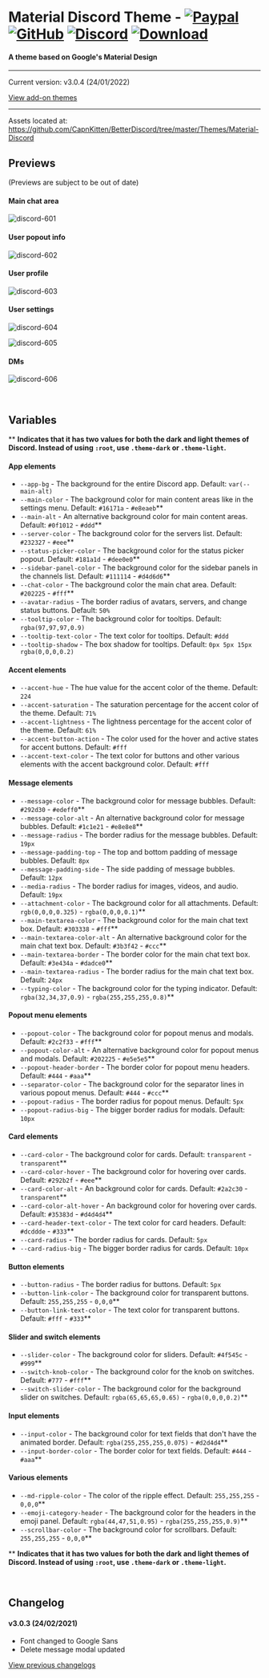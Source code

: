# Material Discord Theme - [![Paypal][paypal-logo]][paypal-url] [![GitHub][github-logo]][github-url] [![Discord][discord-logo]][discord-url] [![Download][download-logo]][download-url]
#### A theme based on Google's Material Design
<hr>

Current version: v3.0.4 (24/01/2022)

[View add-on themes](https://github.com/CapnKitten/BetterDiscord/tree/master/Themes/Material-Discord/css/addons)

<hr>

Assets located at: https://github.com/CapnKitten/BetterDiscord/tree/master/Themes/Material-Discord

## Previews

(Previews are subject to be out of date)

#### Main chat area

![discord-601](https://user-images.githubusercontent.com/4013216/151684062-a1f39880-f39e-410a-89e3-c0b8913c225e.png)

#### User popout info

![discord-602](https://user-images.githubusercontent.com/4013216/151684066-302585e8-4266-4c76-8eb2-af4042ba40ce.png)

#### User profile

![discord-603](https://user-images.githubusercontent.com/4013216/151684072-a67ff752-6811-4806-9a9f-24b27ee1ce02.png)

#### User settings

![discord-604](https://user-images.githubusercontent.com/4013216/151684077-902a0e1f-3873-4702-9824-6fa954f37532.png)

![discord-605](https://user-images.githubusercontent.com/4013216/151684081-88791d51-61f5-4cf8-a89b-591cfadef3df.png)

#### DMs

![discord-606](https://user-images.githubusercontent.com/4013216/151684087-a6a29ce8-4939-4964-b427-2ef5c60618f3.png)

&nbsp;

## Variables

** **Indicates that it has two values for both the dark and light themes of Discord. Instead of using `:root`, use `.theme-dark` or `.theme-light`.**

#### App elements
 - `--app-bg` - The background for the entire Discord app. Default: `var(--main-alt)`
 - `--main-color` - The background color for main content areas like in the settings menu. Default: `#16171a` - `#e8eaeb`**
 - `--main-alt` - An alternative background color for main content areas. Default: `#0f1012` - `#ddd`**
 - `--server-color` - The background color for the servers list. Default: `#232327` - `#eee`**
 - `--status-picker-color` - The background color for the status picker popout. Default: `#181a1d` - `#dee0e0`**
 - `--sidebar-panel-color` - The background color for the sidebar panels in the channels list. Default: `#111114` - `#d4d6d6`**
 - `--chat-color` - The background color the main chat area. Default: `#202225` - `#fff`**
 - `--avatar-radius` - The border radius of avatars, servers, and change status buttons. Default: `50%`
 - `--tooltip-color` - The background color for tooltips. Default: `rgba(97,97,97,0.9)`
 - `--tooltip-text-color` - The text color for tooltips. Default: `#ddd`
 - `--tooltip-shadow` - The box shadow for tooltips. Default: `0px 5px 15px rgba(0,0,0,0.2)`

#### Accent elements
 - `--accent-hue` - The hue value for the accent color of the theme. Default: `224`
 - `--accent-saturation` - The saturation percentage for the accent color of the theme. Default: `71%`
 - `--accent-lightness` - The lightness percentage for the accent color of the theme. Default: `61%`
 - `--accent-button-action` - The color used for the hover and active states for accent buttons. Default: `#fff`
 - `--accent-text-color` - The text color for buttons and other various elements with the accent background color. Default: `#fff`

#### Message elements
 - `--message-color` - The background color for message bubbles. Default: `#292d30` - `#edeff0`**
 - `--message-color-alt` - An alternative background color for message bubbles. Default: `#1c1e21` - `#e8e8e8`**
 - `--message-radius` - The border radius for the message bubbles. Default: `19px`
 - `--message-padding-top` - The top and bottom padding of message bubbles. Default: `8px`
 - `--message-padding-side` - The side padding of message bubbles. Default: `12px`
 - `--media-radius` - The border radius for images, videos, and audio. Default: `19px`
 - `--attachment-color` - The background color for all attachments. Default: `rgb(0,0,0,0.325)` - `rgba(0,0,0,0.1)`**
 - `--main-textarea-color` - The background color for the main chat text box. Default: `#303338` - `#fff`**
 - `--main-textarea-color-alt` - An alternative background color for the main chat text box. Default: `#3b3f42` - `#ccc`**
 - `--main-textarea-border` - The border color for the main chat text box. Default: `#3e434a` - `#dadce0`**
 - `--main-textarea-radius` - The border radius for the main chat text box. Default: `24px`
 - `--typing-color` - The background color for the typing indicator. Default: `rgba(32,34,37,0.9)` - `rgba(255,255,255,0.8)`**

#### Popout menu elements
 - `--popout-color` - The background color for popout menus and modals. Default: `#2c2f33` - `#fff`**
 - `--popout-color-alt` - An alternative background color for popout menus and modals. Default: `#202225` - `#e5e5e5`**
 - `--popout-header-border` - The border color for popout menu headers. Default: `#444` - `#aaa`**
 - `--separator-color` - The background color for the separator lines in various popout menus. Default: `#444` - `#ccc`**
 - `--popout-radius` - The border radius for popout menus. Default: `5px`
 - `--popout-radius-big` - The bigger border radius for modals. Default: `10px`

#### Card elements
 - `--card-color` - The background color for cards. Default: `transparent` - `transparent`**
 - `--card-color-hover` - The background color for hovering over cards. Default: `#292b2f` - `#eee`**
 - `--card-color-alt` - An background color for cards. Default: `#2a2c30` - `transparent`**
 - `--card-color-alt-hover` - An background color for hovering over cards. Default: `#35383d` - `#d4d4d4`**
 - `--card-header-text-color` - The text color for card headers. Default: `#dcddde` - `#333`**
 - `--card-radius` - The border radius for cards. Default: `5px`
 - `--card-radius-big` - The bigger border radius for cards. Default: `10px`

#### Button elements
 - `--button-radius` - The border radius for buttons. Default: `5px`
 - `--button-link-color` - The background color for transparent buttons. Default: `255,255,255` - `0,0,0`**
 - `--button-link-text-color` - The text color for transparent buttons. Default: `#fff` - `#333`**

#### Slider and switch elements
 - `--slider-color` - The background color for sliders. Default: `#4f545c` - `#999`**
 - `--switch-knob-color` - The background color for the knob on switches. Default: `#777` - `#fff`**
 - `--switch-slider-color` - The background color for the background slider on switches. Default: `rgba(65,65,65,0.65)` - `rgba(0,0,0,0.2)`**

#### Input elements
 - `--input-color` - The background color for text fields that don't have the animated border. Default: `rgba(255,255,255,0.075)` - `#d2d4d4`**
 - `--input-border-color` - The border color for text fields. Default: `#444` - `#aaa`**

#### Various elements
 - `--md-ripple-color` - The color of the ripple effect. Default: `255,255,255` - `0,0,0`**
 - `--emoji-category-header` - The background color for the headers in the emoji panel. Default: `rgba(44,47,51,0.95)` - `rgba(255,255,255,0.9)`**
 - `--scrollbar-color` - The background color for scrollbars. Default: `255,255,255` - `0,0,0`**

** **Indicates that it has two values for both the dark and light themes of Discord. Instead of using `:root`, use `.theme-dark` or `.theme-light`.**

&nbsp;

## Changelog

#### v3.0.3 (24/02/2021)
* Font changed to Google Sans
* Delete message modal updated


[View previous changelogs](https://github.com/CapnKitten/BetterDiscord/blob/master/Themes/Material-Discord/changelog.md)

[paypal-logo]: https://img.shields.io/static/v1?label=PayPal&message=Donate&style=flat&logo=paypal&color=blue
[paypal-url]: https://paypal.me/capnkitten

[github-logo]: https://img.shields.io/static/v1?label=GitHub&message=Sponsor&style=flat&logo=github&color=black
[github-url]: https://github.com/sponsors/CapnKitten

[download-logo]: https://img.shields.io/static/v1?label=Download&message=Theme&style=flat&color=blue
[download-url]: https://capnkitten.github.io/BetterDiscord/Download/?theme=Material-Discord

[discord-logo]: https://img.shields.io/static/v1?label=Discord&message=Server&style=flat&logo=discord&color=blue
[discord-url]: https://discord.gg/jzJkA6Z

